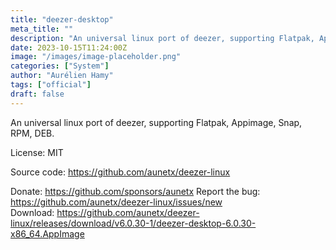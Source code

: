 ```yaml
---
title: "deezer-desktop"
meta_title: ""
description: "An universal linux port of deezer, supporting Flatpak, Appimage, Snap, RPM, DEB."
date: 2023-10-15T11:24:00Z
image: "/images/image-placeholder.png"
categories: ["System"]
author: "Aurélien Hamy"
tags: ["official"]
draft: false
---
```


An universal linux port of deezer, supporting Flatpak, Appimage, Snap, RPM, DEB.

License: MIT

Source code: https://github.com/aunetx/deezer-linux

Donate: https://github.com/sponsors/aunetx
Report the bug: https://github.com/aunetx/deezer-linux/issues/new  
Download: https://github.com/aunetx/deezer-linux/releases/download/v6.0.30-1/deezer-desktop-6.0.30-x86_64.AppImage
